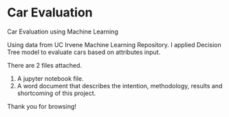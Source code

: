 # Car Evaluation
Car Evaluation using Machine Learning

Using data from UC Irvene Machine Learning Repository. 
I applied Decision Tree model to evaluate cars based on attributes input.

There are 2 files attached.
1. A jupyter notebook file.
2. A word document that describes the intention, methodology, results and shortcoming of this project.

Thank you for browsing!
